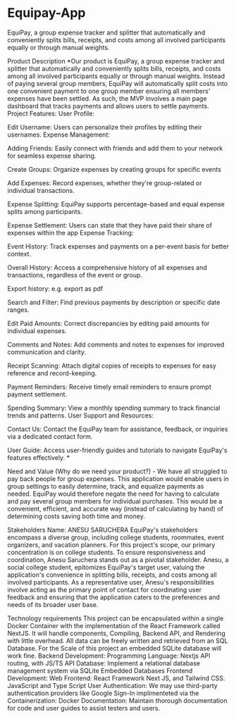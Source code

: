 # Equipay-App
EquiPay, a group expense tracker and splitter that automatically and conveniently splits bills, receipts, and costs among all involved participants equally or through manual weights. 


Product Description
*Our product is EquiPay, a group expense tracker and splitter that automatically and conveniently splits bills, receipts, and costs among all involved participants equally or through manual weights. Instead of paying several group members, EquiPay will automatically split costs into one convenient payment to one group member ensuring all members' expenses have been settled. As such, the MVP involves a main page dashboard that tracks payments and allows users to settle payments.
Project Features:
User Profile:


Edit Username: Users can personalize their profiles by editing their usernames.
Expense Management:


Adding Friends: Easily connect with friends and add them to your network for seamless expense sharing.


Create Groups: Organize expenses by creating groups for specific events


Add Expenses: Record expenses, whether they're group-related or individual transactions.


Expense Splitting: EquiPay supports percentage-based and equal expense splits among participants.


Expense Settlement: Users can state that they have paid their share of expenses within the app
Expense Tracking:


Event History: Track expenses and payments on a per-event basis for better context.


Overall History: Access a comprehensive history of all expenses and transactions, regardless of the event or group.


Export history: e.g. export as pdf


Search and Filter: Find previous payments by description or specific date ranges.


Edit Paid Amounts: Correct discrepancies by editing paid amounts for individual expenses.


Comments and Notes: Add comments and notes to expenses for improved communication and clarity.


Receipt Scanning: Attach digital copies of receipts to expenses for easy reference and record-keeping.


Payment Reminders: Receive timely email reminders to ensure prompt payment settlement.


Spending Summary: View a monthly spending summary to track financial trends and patterns.
User Support and Resources:


Contact Us: Contact the EquiPay team for assistance, feedback, or inquiries via a dedicated contact form.


User Guide: Access user-friendly guides and tutorials to navigate EquiPay's features effectively. *



Need and Value (Why do we need your product?) -
We have all struggled to pay back people for group expenses. This application would enable users in group settings to easily determine, track, and equalize payments as needed. EquiPay would therefore negate the need for having to calculate and pay several group members for individual purchases. This would be a convenient, efficient, and accurate way (instead of calculating by hand) of determining costs saving both time and money.

Stakeholders
Name: ANESU SARUCHERA
EquiPay's stakeholders encompass a diverse group, including college students, roommates, event organizers, and vacation planners. For this project's scope, our primary concentration is on college students.
To ensure responsiveness and coordination, Anesu Saruchera stands out as a pivotal stakeholder. Anesu, a social college student, epitomizes EquiPay's target user, valuing the application's convenience in splitting bills, receipts, and costs among all involved participants. As a representative user, Anesu's responsibilities involve acting as the primary point of contact for coordinating user feedback and ensuring that the application caters to the preferences and needs of its broader user base.

Technology requirements
This project can be encapsulated within a single Docker Container with the implementation of the React Framework called NextJS. It will handle components, Compiling, Backend API, and Rendering with little overhead. All data can be freely written and retrieved from an SQL Database. For the Scale of this project an embedded SQLite database will work fine.
Backend Development:
Programming Language: Nextjs API routing, with JS/TS API Database: Implement a relational database management system via SQLite Embedded Databases
Frontend Development:
Web Frontend: React Framework Next JS, and Tailwind CSS. JavaScript and Type Script
User Authentication: We may use third-party authentication providers like Google Sign-In implimenteted via the
Containerization: Docker
Documentation: Maintain thorough documentation for code and user guides to assist testers and users.
